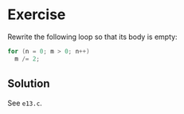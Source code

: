 # Exercise

Rewrite the following loop so that its body is empty:

```c
for (n = 0; m > 0; n++)
  m /= 2;
```

## Solution

See `e13.c`.
